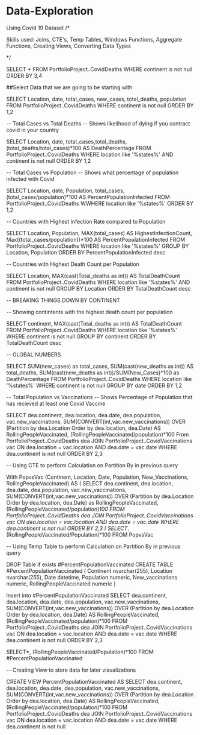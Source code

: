 # Data-Exploration
Using Covid 19 Dataset
/* 

Skills used: Joins, CTE's, Temp Tables, Windows Functions, Aggregate Functions, Creating Views, Converting Data Types

*/

SELECT *
FROM PortfolioProject..CovidDeaths
WHERE continent is not null 
ORDER BY 3,4


##Select Data that we are going to be starting with

SELECT Location, date, total_cases, new_cases, total_deaths, population
FROM PortfolioProject..CovidDeaths
WHERE continent is not null 
ORDER BY 1,2


-- Total Cases vs Total Deaths
-- Shows likelihood of dying if you contract covid in your country

SELECT Location, date, total_cases,total_deaths, (total_deaths/total_cases)*100 AS DeathPercentage
FROM PortfolioProject..CovidDeaths
WHERE location like '%states%'
AND continent is not null 
ORDER BY 1,2


-- Total Cases vs Population
-- Shows what percentage of population infected with Covid

SELECT Location, date, Population, total_cases,  (total_cases/population)*100 AS PercentPopulationInfected
FROM PortfolioProject..CovidDeaths
WWHERE location like '%states%'
ORDER BY 1,2


-- Countries with Highest Infection Rate compared to Population

SELECT Location, Population, MAX(total_cases) AS HighestInfectionCount,  Max((total_cases/population))*100 AS PercentPopulationInfected
FROM PortfolioProject..CovidDeaths
WHERE location like '%states%'
GROUP BY Location, Population
ORDER BY PercentPopulationInfected desc


-- Countries with Highest Death Count per Population

SELECT Location, MAX(cast(Total_deaths as int)) AS TotalDeathCount
FROM PortfolioProject..CovidDeaths
WHERE location like '%states%'
AND continent is not null 
GROUP BY Location
ORDER BY TotalDeathCount desc



-- BREAKING THINGS DOWN BY CONTINENT

-- Showing contintents with the highest death count per population

SELECT continent, MAX(cast(Total_deaths as int)) AS TotalDeathCount
FROM PortfolioProject..CovidDeaths
WHERE location like '%states%'
WHERE continent is not null 
GROUP BY continent
ORDER BY TotalDeathCount desc



-- GLOBAL NUMBERS

SELECT SUM(new_cases) as total_cases, SUM(cast(new_deaths as int)) AS total_deaths, SUM(cast(new_deaths as int))/SUM(New_Cases)*100 as DeathPercentage
FROM PortfolioProject..CovidDeaths
WHERE location like '%states%'
WHERE continent is not null 
GROUP BY date
ORDER BY 1,2



-- Total Population vs Vaccinations
-- Shows Percentage of Population that has recieved at least one Covid Vaccine

SELECT dea.continent, dea.location, dea.date, dea.population, vac.new_vaccinations, SUM(CONVERT(int,vac.new_vaccinations)) OVER (Partition by dea.Location Order by dea.location, dea.Date) AS RollingPeopleVaccinated, (RollingPeopleVaccinated/population)*100
From PortfolioProject..CovidDeaths dea
JOIN PortfolioProject..CovidVaccinations vac
	ON dea.location = vac.location
	AND dea.date = vac.date
WHERE dea.continent is not null 
ORDER BY 2,3


-- Using CTE to perform Calculation on Partition By in previous query

With PopvsVac (Continent, Location, Date, Population, New_Vaccinations, RollingPeopleVaccinated)
AS
(
SELECT dea.continent, dea.location, dea.date, dea.population, vac.new_vaccinations, SUM(CONVERT(int,vac.new_vaccinations)) OVER (Partition by dea.Location Order by dea.location, dea.Date) as RollingPeopleVaccinated, (RollingPeopleVaccinated/population)*100
FROM PortfolioProject..CovidDeaths dea
JOIN PortfolioProject..CovidVaccinations vac
	ON dea.location = vac.location
	AND dea.date = vac.date
WHERE dea.continent is not null 
ORDER BY 2,3
)
SELECT*, (RollingPeopleVaccinated/Population)*100
FROM PopvsVac



-- Using Temp Table to perform Calculation on Partition By in previous query

DROP Table if exists #PercentPopulationVaccinated
CREATE TABLE #PercentPopulationVaccinated
(
Continent nvarchar(255),
Location nvarchar(255),
Date datetime,
Population numeric,
New_vaccinations numeric,
RollingPeopleVaccinated numeric
)

Insert into #PercentPopulationVaccinated
SELECT dea.continent, dea.location, dea.date, dea.population, vac.new_vaccinations, 
SUM(CONVERT(int,vac.new_vaccinations)) OVER (Partition by dea.Location Order by dea.location, dea.Date) AS RollingPeopleVaccinated, (RollingPeopleVaccinated/population)*100
FROM PortfolioProject..CovidDeaths dea
JOIN PortfolioProject..CovidVaccinations vac
	ON dea.location = vac.location
	AND dea.date = vac.date
WHERE dea.continent is not null 
ORDER BY 2,3

SELECT*, (RollingPeopleVaccinated/Population)*100
FROM #PercentPopulationVaccinated




-- Creating View to store data for later visualizations

CREATE VIEW PercentPopulationVaccinated AS
SELECT dea.continent, dea.location, dea.date, dea.population, vac.new_vaccinations, 
SUM(CONVERT(int,vac.new_vaccinations)) OVER (Partition by dea.Location Order by dea.location, dea.Date) AS RollingPeopleVaccinated, (RollingPeopleVaccinated/population)*100
FROM PortfolioProject..CovidDeaths dea
JOIN PortfolioProject..CovidVaccinations vac
	ON dea.location = vac.location
	AND dea.date = vac.date
WHERE dea.continent is not null 

